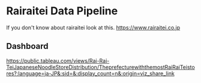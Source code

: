 # Rairaitei Data Pipeline

If you don't know about rairaitei look at this.
https://www.rairaitei.co.jp

## Dashboard
https://public.tableau.com/views/Rai-Rai-TeiJapaneseNoodleStoreDistribution/TheprefecturewiththemostRaiRaiTeistores?:language=ja-JP&:sid=&:display_count=n&:origin=viz_share_link
